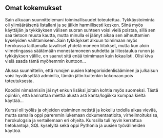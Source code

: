 ## Omat kokemukset

Sain alkuaan suunnittelemani toiminallisuudet toteutettua. Tykkäystoiminta oli ylimääräisenä listallani ja se jäikin harmillisesti kesken. Siinä myös käyttäjän ja tykkäyksen välisen suoran suhteen voisi vielä poistaa, sillä sen saa tietoon muuta kautta, mutta minulla ei jäänyt aikaa sen aiheuttamien kyselyiden vaihtamiseen..Sain tykkäykset alkuun toimimaan myös herokussa laittamalla tavalliset yhdetä moneen liitokset, mutta kun aloin viimetingassa säätämään monestamoneen suhdetta ja liitostaulua runon ja tykkäyksen välille, en saanut sitä enää toimimaan kuin lokaalisti. Olisi kiva vielä saada tämä myöhemmin kuntoon...

Alussa suunnittelin, että runojen uusien kategorioidenlisääminen ja julkaisun voisi hyväksyttää adminilla, tämän jätin kuitenkin kokonaan pois toteutuksesta.

Koodini nimeämisiin jäi nyt enkun lisäksi joitain kohtia myös suomeksi. Tästä opinkin, että kannattaa miettiä alusta asti kanta/logiikka kumpaa kieltä käyttää...

Kurssi oli työläs ja ohjeiden etsiminen netistä ja kokeilu todella aikaa vievää, mutta samalla oppi paremmin lukemaan dokumentaatioita, virheilmoituksisa, herokulogsia ja  vertailemaan eri ohjeita. Kurssilla tuli hyvin kerrattua tietokantoja, SQL kyselyitä sekä oppi Pythonia ja uusien työvälineiden käyttöä. 



